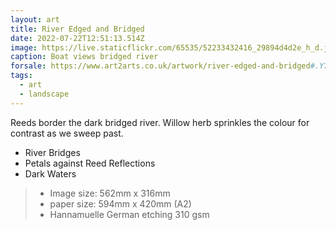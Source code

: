 ```yaml
---
layout: art
title: River Edged and Bridged
date: 2022-07-22T12:51:13.514Z
image: https://live.staticflickr.com/65535/52233432416_29894d4d2e_h_d.jpg
caption: Boat views bridged river
forsale: https://www.art2arts.co.uk/artwork/river-edged-and-bridged#.Y7xff9LmJqc.link
tags:
  - art
  - landscape
---
```

Reeds border the dark bridged river. Willow herb sprinkles the colour for contrast as we sweep past.

* River Bridges
* Petals against Reed Reflections
* Dark Waters

> - Image size: 562mm x 316mm
> - paper size: 594mm x 420mm (A2)
> - Hannamuelle German etching 310 gsm
